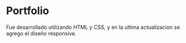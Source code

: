 # Portfolio

Fue desarrollado utilizando HTML y CSS, y en la ultima actualizacion se agrego el diseño responsive.

